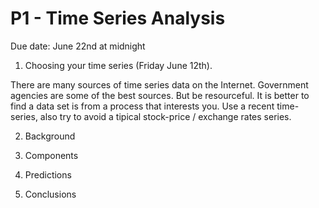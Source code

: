 # P1 - Time Series Analysis

Due date: June 22nd at midnight

1. Choosing your time series (Friday June 12th).

There are many sources of time series data on the Internet. Government agencies are some of the
best sources. But be resourceful. It is better to find a data set is from a process that interests you. Use a recent time-series,
also try to avoid a tipical stock-price / exchange rates series.

2. Background

3. Components

4. Predictions

5. Conclusions
